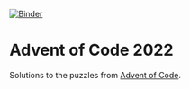 [![Binder](https://mybinder.org/badge_logo.svg)](https://mybinder.org/v2/gh/romanpeters/advent-of-code/HEAD?labpath=python-2022%2Fnotebooks)
# Advent of Code 2022

Solutions to the puzzles from [Advent of Code](https://adventofcode.com/).

